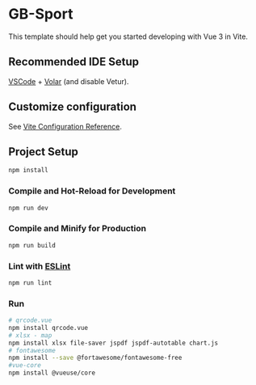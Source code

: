 # GB-Sport

This template should help get you started developing with Vue 3 in Vite.

## Recommended IDE Setup

[VSCode](https://code.visualstudio.com/) + [Volar](https://marketplace.visualstudio.com/items?itemName=Vue.volar) (and disable Vetur).

## Customize configuration

See [Vite Configuration Reference](https://vite.dev/config/).

## Project Setup

```sh
npm install
```

### Compile and Hot-Reload for Development

```sh
npm run dev
```

### Compile and Minify for Production

```sh
npm run build
```

### Lint with [ESLint](https://eslint.org/)

```sh
npm run lint
```

### Run

```sh
# qrcode.vue
npm install qrcode.vue
# xlsx - map
npm install xlsx file-saver jspdf jspdf-autotable chart.js
# fontawesome
npm install --save @fortawesome/fontawesome-free
#vue-core
npm install @vueuse/core